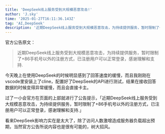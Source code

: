 ```yaml
---
title: 'DeepSeek线上服务受到大规模恶意攻击!'
author: 'J.sky'
time: '2025-01-27T16:11:36.143Z'
tag: 'AI,DeepSeek'
description: '近期DeepSeek线上服务受到大规模恶意攻击，为持续提供服务，暂时限制了+86手机号以外的注册方式，已注册用户可以正常登录，感谢理解和支持.'
---
```



官方公告原文：

> 近期DeepSeek线上服务受到大规模恶意攻击，为持续提供服务，暂时限制了+86手机号以外的注册方式，已注册用户可以正常登录，感谢理解和支持.


今天晚上在使用DeepSeek的时候明显感到了回答速度的缓慢，而且我刚刚在vscode里安装上了cline，配置好了DeepSeek的API进行测试，结果在接收回答数据的时候变得异常缓慢，而且会直接卡主。

过了一小会官方在页面的上部就进行了公告提示，「近期DeepSeek线上服务受到大规模恶意攻击，为持续提供服务，暂时限制了+86手机号以外的注册方式，已注册用户可以正常登录，感谢理解和支持.」

看来DeepSeek影响力实在是太大了，除了访问人数激增造成服务器负载超出预期，当然官方公告所说内容也是很有可能的，树大招风。
